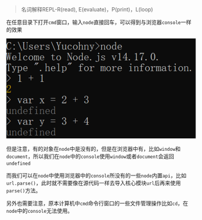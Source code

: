 > 名词解释REPL-R(read), E(evaluate)，P(print)，L(loop)

在任意目录下打开`cmd`窗口，输入`node`直接回车，可以得到与浏览器`console`一样的效果

![img-7](./img/7.png)

但是注意，有的对象在`node`中是没有的，但是在浏览器中有，比如`window`和`document`，所以我们在`node`中的`console`使用`window`或者`document`会返回`undefined`

而我们可以在`node`中使用浏览器中的`console`所没有的一些`node`内置`api`，比如`url.parse()`，此时就不需要像在源代码一样去导入核心模块`url`后再来使用`parse()`方法。

另外也需要注意，原本计算机中`cmd`命令行窗口的一些文件管理操作比如`cd`，在`node`中的`console`无法使用。

